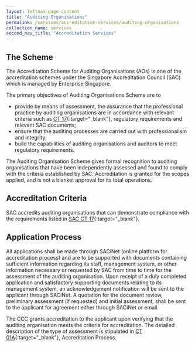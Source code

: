 ```yaml
---
layout: leftnav-page-content
title: "Auditing Organisations"
permalink: /services/accreditation-services/auditing-organisations
collection_name: services
second_nav_title: "Accreditation Services"
---
```


## The Scheme

The Accreditation Scheme for Auditing Organisations (AOs) is one of the accreditation schemes under the Singapore Accreditation Council (SAC) which is managed by Enterprise Singapore.

The primary objectives of Auditing Organisations Scheme are to
* provide by means of assessment, the assurance that the professional practice by auditing organisations are in accordance with relevant criteria such as [CT 17](/files/documents/management-system-and-products-certification/CT-17-(1-October-2018).pdf){:target="&#95;blank"}, regulatory requirements and relevant SAC documents;
* ensure that the auditing processes are carried out with professionalism and integrity;
* build the capabilities of auditing organisations and auditors to meet regulatory requirements.
<!-- COMMENT: The {:target="&#95;blank"} syntax at the end of the Markdown document links is used to open the document in a new window tab -->

The Auditing Organisation Scheme gives formal recognition to auditing organisations that have been independently assessed and found to comply with the criteria established by SAC. Accreditation is granted for the scopes applied, and is not a blanket approval for its total operations.


## Accreditation Criteria

SAC accredits auditing organisations that can demonstrate compliance with the requirements listed in [SAC CT 17](/files/documents/management-system-and-products-certification/CT-17-(1-October-2018).pdf){:target="&#95;blank"}.
<!-- COMMENT: The {:target="&#95;blank"} syntax at the end of the Markdown document links is used to open the document in a new window tab -->

## Application Process

All applications shall be made through SACiNet (online platform for accreditation process) and are to be supported with documents containing sufficient information regarding its staff, management system, or other information necessary or requested by SAC from time to time for the assessment of the auditing organisation. Upon receipt of a duly completed application and satisfactory supporting documents relating to its management system, an acknowledgement notification will be sent to the applicant through SACiNet. A quotation for the document review, preliminary assessment (if requested) and initial assessment, shall be sent to the applicant for agreement either through SACiNet or email. 

The CCC grants accreditation to the applicant upon verifying that the auditing organisation meets the criteria for accreditation. The detailed description of the type of assessment is stipulated in [CT 01A](/files/documents/management-system-and-products-certification/CT-01A-14-June-2019.pdf){:target="&#95;blank"}, Accreditation Process.
<!-- COMMENT: The {:target="&#95;blank"} syntax at the end of the Markdown document links is used to open the document in a new window tab -->
